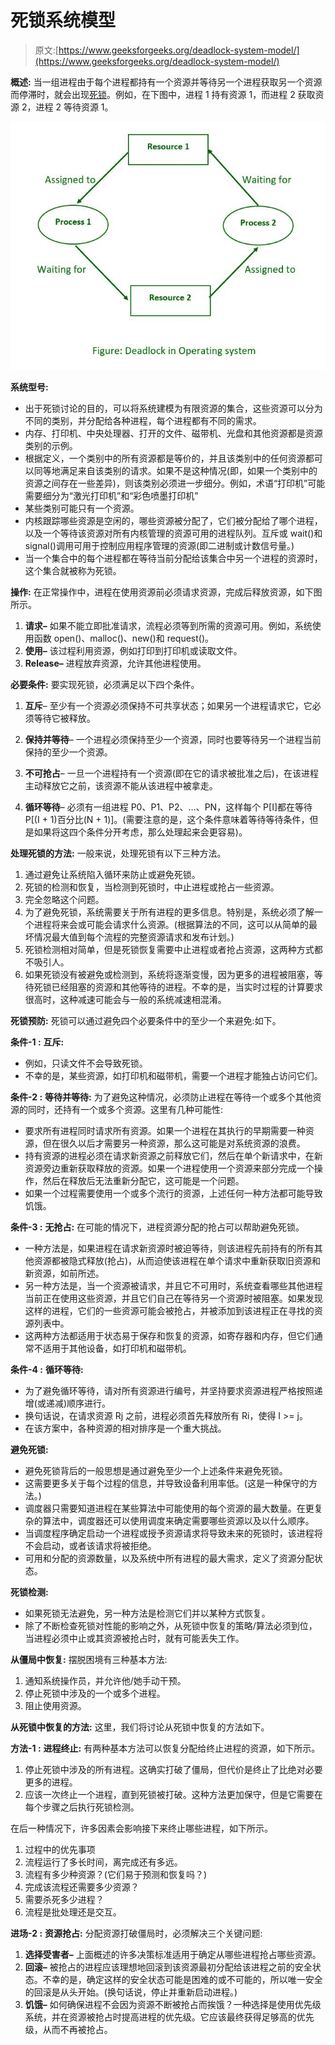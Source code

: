 # 死锁系统模型

> 原文:[https://www.geeksforgeeks.org/deadlock-system-model/](https://www.geeksforgeeks.org/deadlock-system-model/)

**概述:**
当一组进程由于每个进程都持有一个资源并等待另一个进程获取另一个资源而停滞时，就会出现[死锁](https://www.geeksforgeeks.org/introduction-of-deadlock-in-operating-system/)。例如，在下图中，进程 1 持有资源 1，而进程 2 获取资源 2，进程 2 等待资源 1。

![](img/3495f5e9f9ccc0cc6387f0442bccc706.png)

**系统型号:**

*   出于死锁讨论的目的，可以将系统建模为有限资源的集合，这些资源可以分为不同的类别，并分配给各种进程，每个进程都有不同的需求。
*   内存、打印机、中央处理器、打开的文件、磁带机、光盘和其他资源都是资源类别的示例。
*   根据定义，一个类别中的所有资源都是等价的，并且该类别中的任何资源都可以同等地满足来自该类别的请求。如果不是这种情况(即，如果一个类别中的资源之间存在一些差异)，则该类别必须进一步细分。例如，术语“打印机”可能需要细分为“激光打印机”和“彩色喷墨打印机”
*   某些类别可能只有一个资源。
*   内核跟踪哪些资源是空闲的，哪些资源被分配了，它们被分配给了哪个进程，以及一个等待该资源对所有内核管理的资源可用的进程队列。互斥或 wait()和 signal()调用可用于控制应用程序管理的资源(即二进制或计数信号量。)
*   当一个集合中的每个进程都在等待当前分配给该集合中另一个进程的资源时，这个集合就被称为死锁。

**操作:**
在正常操作中，进程在使用资源前必须请求资源，完成后释放资源，如下图所示。

1.  **请求–**
    如果不能立即批准请求，流程必须等到所需的资源可用。例如，系统使用函数 open()、malloc()、new()和 request()。
2.  **使用–**
    该过程利用资源，例如打印到打印机或读取文件。
3.  **Release–**
    进程放弃资源，允许其他进程使用。

**必要条件:**
要实现死锁，必须满足以下四个条件。

1.  **互斥**–
    至少有一个资源必须保持不可共享状态；如果另一个进程请求它，它必须等待它被释放。

2.  **保持并等待**–
    一个进程必须保持至少一个资源，同时也要等待另一个进程当前保持的至少一个资源。

3.  **不可抢占**–
    一旦一个进程持有一个资源(即在它的请求被批准之后)，在该进程主动释放它之前，该资源不能从该进程中被拿走。

4.  **循环等待**–
    必须有一组进程 P0、P1、P2、…、PN，这样每个 P[I]都在等待 P[(I + 1)百分比(N + 1)]。(需要注意的是，这个条件意味着等待等待条件，但是如果将这四个条件分开考虑，那么处理起来会更容易)。

**处理死锁的方法:**
一般来说，处理死锁有以下三种方法。

1.  通过避免让系统陷入循环来防止或避免死锁。
2.  死锁的检测和恢复，当检测到死锁时，中止进程或抢占一些资源。
3.  完全忽略这个问题。
4.  为了避免死锁，系统需要关于所有进程的更多信息。特别是，系统必须了解一个进程将来会或可能会请求什么资源。(根据算法的不同，这可以从简单的最坏情况最大值到每个流程的完整资源请求和发布计划。)
5.  死锁检测相对简单，但是死锁恢复需要中止进程或者抢占资源，这两种方式都不吸引人。
6.  如果死锁没有被避免或检测到，系统将逐渐变慢，因为更多的进程被阻塞，等待死锁已经阻塞的资源和其他等待的进程。不幸的是，当实时过程的计算要求很高时，这种减速可能会与一般的系统减速相混淆。

**死锁预防:**
死锁可以通过避免四个必要条件中的至少一个来避免:如下。

**条件-1 :**
**互斥:**

*   例如，只读文件不会导致死锁。
*   不幸的是，某些资源，如打印机和磁带机，需要一个进程才能独占访问它们。

**条件-2 :**
**等待并等待:**
为了避免这种情况，必须防止进程在等待一个或多个其他资源的同时，还持有一个或多个资源。这里有几种可能性:

*   要求所有进程同时请求所有资源。如果一个进程在其执行的早期需要一种资源，但在很久以后才需要另一种资源，那么这可能是对系统资源的浪费。
*   持有资源的进程必须在请求新资源之前释放它们，然后在单个新请求中，在新资源旁边重新获取释放的资源。如果一个进程使用一个资源来部分完成一个操作，然后在释放后无法重新分配它，这可能是一个问题。
*   如果一个过程需要使用一个或多个流行的资源，上述任何一种方法都可能导致饥饿。

**条件-3 :**
**无抢占:**
在可能的情况下，进程资源分配的抢占可以帮助避免死锁。

*   一种方法是，如果进程在请求新资源时被迫等待，则该进程先前持有的所有其他资源都被隐式释放(抢占)，从而迫使该进程在单个请求中重新获取旧资源和新资源，如前所述。
*   另一种方法是，当一个资源被请求，并且它不可用时，系统查看哪些其他进程当前正在使用这些资源，并且它们自己在等待另一个资源时被阻塞。如果发现这样的进程，它们的一些资源可能会被抢占，并被添加到该进程正在寻找的资源列表中。
*   这两种方法都适用于状态易于保存和恢复的资源，如寄存器和内存，但它们通常不适用于其他设备，如打印机和磁带机。

**条件-4 :**
**循环等待:**

*   为了避免循环等待，请对所有资源进行编号，并坚持要求资源进程严格按照递增(或递减)顺序进行。
*   换句话说，在请求资源 Rj 之前，进程必须首先释放所有 Ri，使得 I >= j。
*   在该方案中，各种资源的相对排序是一个重大挑战。

**避免死锁:**

*   避免死锁背后的一般思想是通过避免至少一个上述条件来避免死锁。
*   这需要更多关于每个过程的信息，并导致设备利用率低。(这是一种保守的方法。)
*   调度器只需要知道进程在某些算法中可能使用的每个资源的最大数量。在更复杂的算法中，调度器还可以使用调度来确定需要哪些资源以及以什么顺序。
*   当调度程序确定启动一个进程或授予资源请求将导致未来的死锁时，该进程将不会启动，或者该请求将被拒绝。
*   可用和分配的资源数量，以及系统中所有进程的最大需求，定义了资源分配状态。

**死锁检测:**

*   如果死锁无法避免，另一种方法是检测它们并以某种方式恢复。
*   除了不断检查死锁对性能的影响之外，从死锁中恢复的策略/算法必须到位，当进程必须中止或其资源被抢占时，就有可能丢失工作。

**从僵局中恢复:**
摆脱困境有三种基本方法:

1.  通知系统操作员，并允许他/她手动干预。
2.  停止死锁中涉及的一个或多个进程。
3.  阻止使用资源。

**从死锁中恢复的方法:**
这里，我们将讨论从死锁中恢复的方法如下。

**方法-1 :**
**进程终止:**
有两种基本方法可以恢复分配给终止进程的资源，如下所示。

1.  停止死锁中涉及的所有进程。这确实打破了僵局，但代价是终止了比绝对必要更多的进程。
2.  应该一次终止一个进程，直到死锁被打破。这种方法更加保守，但是它需要在每个步骤之后执行死锁检测。

在后一种情况下，许多因素会影响接下来终止哪些进程，如下所示。

1.  过程中的优先事项
2.  流程运行了多长时间，离完成还有多远。
3.  流程有多少种资源？(它们易于预测和恢复吗？)
4.  完成该流程还需要多少资源？
5.  需要杀死多少进程？
6.  流程是批处理还是交互。

**进场-2 :**
**资源抢占:**
分配资源打破僵局时，必须解决三个关键问题:

1.  **选择受害者–**
    上面概述的许多决策标准适用于确定从哪些进程抢占哪些资源。
2.  **回滚–**
    被抢占的进程应该理想地回滚到该资源最初分配给该进程之前的安全状态。不幸的是，确定这样的安全状态可能是困难的或不可能的，所以唯一安全的回滚是从头开始。(换句话说，停止并重新启动进程。)
3.  **饥饿–**
    如何确保进程不会因为资源不断被抢占而挨饿？一种选择是使用优先级系统，并在资源被抢占时提高进程的优先级。它应该最终获得足够高的优先级，从而不再被抢占。